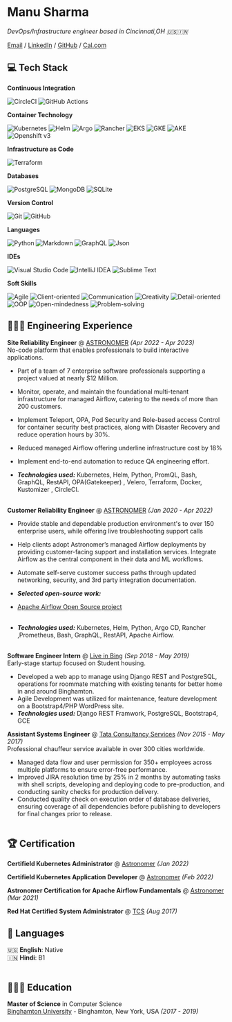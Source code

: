 # Manu Sharma

_DevOps/Infrastructure engineer based in Cincinnati,OH 🇺🇸🇮🇳_ <br>

[Email](mailto:shmanu17@gmail.com) / [LinkedIn](https://www.linkedin.com/in/manusharma08/) / [GitHub](https://github.com/shmanu017) / [Cal.com](https://cal.com/manusharma)

## 💻 Tech Stack

**Continuous Integration**

![CircleCI](https://img.shields.io/badge/CircleCI-%23FF0000.svg?style=for-the-badge&logo=CircleCI&logoColor=white)
![GitHub Actions](https://img.shields.io/badge/Actions-%23F24E1E.svg?style=for-the-badge&logo=Github&logoColor=white)

**Container Technology**

![Kubernetes](https://img.shields.io/badge/kubernetes-ff1709?style=for-the-badge&color=ff1709)
![Helm](https://img.shields.io/badge/Helm-%23092E20.svg?style=for-the-badge&logo=helm&logoColor=white)
![Argo](https://img.shields.io/badge/Argo-%236DB33F.svg?style=for-the-badge&logo=spring&logoColor=white)
![Rancher](https://img.shields.io/badge/Rancher-%2361DAFB.svg?style=for-the-badge&logo=react&logoColor=black)
![EKS](https://img.shields.io/badge/AWS-%23593d88.svg?style=for-the-badge&logo=amazon&logoColor=white)
![GKE](https://img.shields.io/badge/GCP-6DA55F?style=for-the-badge&logo=google&logoColor=white)
![AKE](https://img.shields.io/badge/AKS-0078D6?style=for-the-badge&logo=windows&logoColor=white)
![Openshift v3](https://img.shields.io/badge/Openshift-%23563D7C.svg?style=for-the-badge&logoColor=white)

**Infrastructure as Code**

![Terraform](https://img.shields.io/badge/Terraform-FCC624?style=for-the-badge&logo=terraform&logoColor=black)

**Databases**

![PostgreSQL](https://img.shields.io/badge/PostgreSQL-039BE5.svg?style=for-the-badge&logo=PostgreSQL)
![MongoDB](https://img.shields.io/badge/MongoDB-%234ea94b.svg?style=for-the-badge&logo=mongodb&logoColor=white)
![SQLite](https://img.shields.io/badge/sqlite-%2307405e.svg?style=for-the-badge&logo=sqlite&logoColor=white)

**Version Control**

![Git](https://img.shields.io/badge/git-%23F05033.svg?style=for-the-badge&logo=git&logoColor=white)
![GitHub](https://img.shields.io/badge/github-%23121011.svg?style=for-the-badge&logo=github&logoColor=white)

**Languages**

![Python](https://img.shields.io/badge/python-3670A0?style=for-the-badge&logo=python&logoColor=white)
![Markdown](https://img.shields.io/badge/markdown-%23000000.svg?style=for-the-badge&logo=markdown&logoColor=white)
![GraphQL](https://img.shields.io/badge/-GraphQL-E10098?style=for-the-badge&logo=graphql&logoColor=white)
![Json](https://img.shields.io/badge/json-%23000000.svg?style=for-the-badge&logo=json&logoColor=white)

**IDEs**

![Visual Studio Code](https://img.shields.io/badge/Visual%20Studio%20Code-0078d7.svg?style=for-the-badge&logo=visual-studio-code&logoColor=white)
![IntelliJ IDEA](https://img.shields.io/badge/IntelliJ%20IDEA-000000.svg?style=for-the-badge&logo=intellij-idea&logoColor=white)
![Sublime Text](https://img.shields.io/badge/sublime%20text-%23575757.svg?style=for-the-badge&logo=sublime-text&logoColor=important)

**Soft Skills**

![Agile](https://img.shields.io/badge/Agile-%23FF0000?style=for-the-badge)
![Client-oriented](https://img.shields.io/badge/Client%2d-oriented-darkorange?style=for-the-badge)
![Communication](https://img.shields.io/badge/Communication-FCC624?style=for-the-badge)
![Creativity](https://img.shields.io/badge/Creativity-green?style=for-the-badge)
![Detail-oriented](https://img.shields.io/badge/Detail%2d-oriented-3DDC84?style=for-the-badge)
![OOP](https://img.shields.io/badge/OOP-deepskyblue?style=for-the-badge)
![Open-mindedness](https://img.shields.io/badge/Open%2d-mindedness-0078D6?style=for-the-badge)
![Problem-solving](https://img.shields.io/badge/Problem%2d-solving-blueviolet?style=for-the-badge)

## 👨🏻‍💻 Engineering Experience

**Site Reliability Engineer** @ [ASTRONOMER](https://www.astronomer.io/) _(Apr 2022 - Apr 2023)_ <br>
No-code platform that enables professionals to build interactive applications.

- Part of a team of 7 enterprise software professionals supporting a project valued at nearly $12 Million.
- Monitor, operate, and maintain the foundational multi-tenant infrastructure for managed Airflow, catering to the needs of more than 200 customers.
- Implement Teleport, OPA, Pod Security and Role-based access Control for container security best practices,
  along with Disaster Recovery and reduce operation hours by 30%.
- Reduced managed Airflow offering underline infrastructure cost by 18%
- Implement end-to-end automation to reduce QA engineering effort.

- **_Technologies used:_** Kubernetes, Helm, Python, PromQL, Bash, GraphQL, RestAPI, OPA(Gatekeeper) , Velero, Terraform, Docker, Kustomizer , CircleCI.
  <br><br>

**Customer Reliability Engineer** @ [ASTRONOMER](https://www.astronomer.io/) _(Jan 2020 - Apr 2022)_ <br>

- Provide stable and dependable production environment's to over 150 enterprise users, while offering live troubleshooting support calls
- Help clients adopt Astronomer’s managed Airflow deployments by providing customer-facing support and installation services. Integrate Airflow as the central component in their data and ML workflows.
- Automate self-serve customer success paths through updated networking, security, and 3rd party integration documentation.
- **_Selected open-source work:_**
- [Apache Airflow Open Source project](https://github.com/apache/airflow)
  <br><br>

- **_Technologies used:_** Kubernetes, Helm, Python, Argo CD, Rancher ,Prometheus, Bash, GraphQL, RestAPI, Apache Airflow.
  <br><br>

**Software Engineer Intern** @ [Live in Bing](https://www.liveinbing.com/) _(Sep 2018 - May 2019)_ <br>
Early-stage startup focused on Student housing.

- Developed a web app to manage using Django REST and PostgreSQL, operations for roommate matching with existing tenants for better home in and around Binghamton.
- Agile Development was utilized for maintenance, feature development on a Bootstrap4/PHP WordPress site.
- **_Technologies used:_** Django REST Framwork, PostgreSQL, Bootstrap4, GCE

**Assistant Systems Engineer** @ [Tata Consultancy Services](https://www.tcs.com/) _(Nov 2015 - May 2017)_ <br>
Professional chauffeur service available in over 300 cities worldwide.

- Managed data flow and user permission for 350+ employees across multiple platforms to ensure error-free performance.
- Improved JIRA resolution time by 25% in 2 months by automating tasks with shell scripts, developing and deploying code to pre-production, and conducting sanity checks for production delivery.
- Conducted quality check on execution order of database deliveries, ensuring coverage of all dependencies before publishing to developers for final changes prior to release.
  <br><br>

## 🏆 Certification

**Certifield Kubernetes Administrator** @ [Astronomer](https://www.credly.com/badges/c6812b55-0541-4494-bcbd-0ad0570736df?source=linked_in_profile) _(Jan 2022)_ <br>

**Certifield Kubernetes Application Developer** @ [Astronomer](https://www.credly.com/badges/081c197d-354d-4fd2-8419-2aaff8ad97d2?source=linked_in_profile) _(Feb 2022)_ <br>

**Astronomer Certification for Apache Airflow Fundamentals** @ [Astronomer](https://www.credly.com/badges/979a19d1-4c47-49a4-954e-1af3ca8534ea?source=linked_in_profile) _(Mar 2021)_ <br>

**Red Hat Certified System Administrator** @ [TCS](https://www.redhat.com/en/services/certification/rhcsa) _(Aug 2017)_ <br>

## 💬 Languages

🇺🇸 **English**: Native <br>
🇮🇳 **Hindi**: B1
<br><br>

## 👨🏼‍🎓 Education

**Master of Science** in Computer Science<br>
[Binghamton University](https://www.binghamton.edu/) - Binghamton, New York, USA _(2017 - 2019)_
